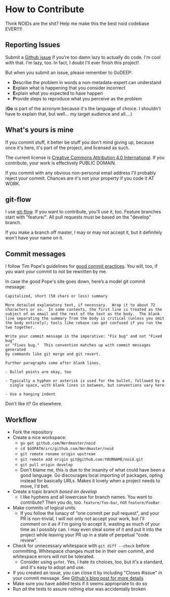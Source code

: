 # How to Contribute

Think NOIDs are the shit?  Help me make this the best noid codebase EVER!!1!

## Reporting Issues

Submit a [Github issue](./issues) if you're too damn lazy to actually do code.
I'm cool with that.  I'm lazy, too.  In fact, I doubt I'll ever finish this
project!

But when you submit an issue, please remember to GoDEEP:

* **D**escribe the problem in words a non-metadata-expert can understand
* **E**xplain what is happening that you consider incorrect
* **E**xplain what you expected to have happen
* **P**rovide steps to reproduce what you perceive as the problem

(**Go** is part of the acronym because it's the language of choice.  I
shouldn't have to explain that, but well... my target audience and all....)

## What's yours is mine

If you commit stuff, it better be stuff you don't mind giving up, because once
it's here, it's part of the project, and licensed as such.

The current license is [Creative Commons Attribution 4.0 International](./LICENSE.txt).
If you contribute, your work is effectively PUBLIC DOMAIN.

If you commit with any obvious non-personal email address I'll probably reject
your commit.  Chances are it's not your property if you code it AT WORK.

## git-flow

I use [git-flow](https://github.com/nvie/gitflow).  If you want to contribute,
you'll use it, too.  Feature branches start with "feature/".  All pull requests
must be based on the "develop" branch.

If you make a branch off master, I may or may not accept it, but it definitely
won't have your name on it.

## Commit messages

I follow Tim Pope's guidelines for [good commit
practices](http://tbaggery.com/2008/04/19/a-note-about-git-commit-messages.html).
You will, too, if you want your commit to not be rewritten by me.

In case the good Pope's site goes down, here’s a model git commit message:

```
Capitalized, short (50 chars or less) summary

More detailed explanatory text, if necessary.  Wrap it to about 72
characters or so.  In some contexts, the first line is treated as the
subject of an email and the rest of the text as the body.  The blank
line separating the summary from the body is critical (unless you omit
the body entirely); tools like rebase can get confused if you run the
two together.

Write your commit message in the imperative: "Fix bug" and not "Fixed bug"
or "Fixes bug."  This convention matches up with commit messages generated
by commands like git merge and git revert.

Further paragraphs come after blank lines.

- Bullet points are okay, too

- Typically a hyphen or asterisk is used for the bullet, followed by a
  single space, with blank lines in between, but conventions vary here

- Use a hanging indent
```

Don't like it?  Go elsewhere.

## Workflow

* Fork the repository
* Create a nice workspace:
  * `go get github.com/Nerdmaster/noid`
  * `cd $GOPATH/src/github.com/Nerdmaster/noid`
  * `git remote rename origin upstream`
  * `git remote add origin git@github.com:YOURNAME/noid.git`
  * `git pull origin develop`
  * Don't blame me, this is due to the insanity of what could have been a good
    language.  Go discourages local importing of packages, opting instead for
    basically URLs.  Makes it lovely when a project needs to move, I'd bet.
* Create a topic branch *based on develop*
  * I like hyphens and all lowercase for branch names.  You want to contribute?
    Then you do, too.  `feature/foo-bar`, not `feature/FooBar`
* Make commits of logical units.
  * If you follow the lunacy of "one commit per pull request", and your PR is
    non-trivial, I will not only not accept your work, but I'll comment on it
    as if I'm going to accept it, wasting as much of your time as I possibly
    can.  I may even steal some of it and put it into the project while leaving
    your PR up in a state of perpetual "code review".
* Check for unnecessary whitespace with `git diff --check` before committing.
  Whitespace changes must be in their own commit, and whitespace errors will
  not be tolerated.
  * Consider using `gofmt`.  Yes, I hate its choices, too, but it's a standard,
    and it's easy to adopt and use.
* If you created an issue, you can close it by including "Closes #issue" in
  your commit message. See [Github's blog post for more
  details](https://github.com/blog/1386-closing-issues-via-commit-messages)
* Make sure you have added tests if it seems appropriate to do so
* Run *all* the tests to assure nothing else was accidentally broken
